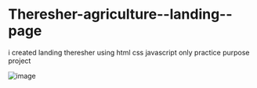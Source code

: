 # Theresher-agriculture--landing--page
i created landing theresher  using html css javascript only practice purpose project

![image](https://github.com/user-attachments/assets/c948254f-2d58-44e7-a672-40cf642ccd52)


